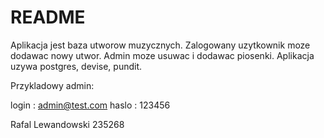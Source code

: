 # README

Aplikacja jest baza utworow muzycznych. Zalogowany uzytkownik moze dodawac nowy utwor. Admin moze usuwac i dodawac piosenki. Aplikacja uzywa postgres, devise, pundit.

Przykladowy admin:

login : admin@test.com
haslo : 123456


Rafal Lewandowski 235268
